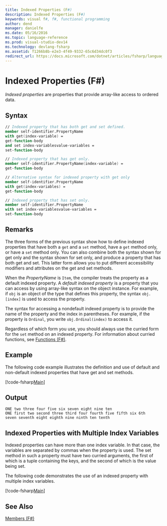 ```yaml
---
title: Indexed Properties (F#)
description: Indexed Properties (F#)
keywords: visual f#, f#, functional programming
author: dend
manager: danielfe
ms.date: 05/16/2016
ms.topic: language-reference
ms.prod: visual-studio-dev14
ms.technology: devlang-fsharp
ms.assetid: f1266b8b-e2e3-4f49-9332-65c6d34dc0f3
redirect_url: https://docs.microsoft.com/dotnet/articles/fsharp/language-reference/members/indexed-properties 
---
```


# Indexed Properties (F#)

*Indexed properties* are properties that provide array-like access to ordered data.


## Syntax

```fsharp
// Indexed property that has both get and set defined.
member self-identifier.PropertyName
with get(index-variable) =
get-function-body
and set index-variablesvalue-variables =
set-function-body

// Indexed property that has get only.
member self-identifier.PropertyName(index-variable) =
get-function-body

// Alternative syntax for indexed property with get only
member self-identifier.PropertyName
with get(index-variables) =
get-function-body

// Indexed property that has set only.
member self-identifier.PropertyName
with set index-variablesvalue-variables = 
set-function-body
```

## Remarks
The three forms of the previous syntax show how to define indexed properties that have both a `get` and a `set` method, have a `get` method only, or have a `set` method only. You can also combine both the syntax shown for get only and the syntax shown for set only, and produce a property that has both get and set. This latter form allows you to put different accessibility modifiers and attributes on the get and set methods.

When the *PropertyName* is `Item`, the compiler treats the property as a default indexed property. A *default indexed property* is a property that you can access by using array-like syntax on the object instance. For example, if `obj` is an object of the type that defines this property, the syntax `obj.[index]` is used to access the property.

The syntax for accessing a nondefault indexed property is to provide the name of the property and the index in parentheses. For example, if the property is `Ordinal`, you write `obj.Ordinal(index)` to access it.

Regardless of which form you use, you should always use the curried form for the `set` method on an indexed property. For information about curried functions, see [Functions &#40;F&#35;&#41;](Functions-%5BFSharp%5D.md).

## Example

The following code example illustrates the definition and use of default and non-default indexed properties that have get and set methods.

[!code-fsharp[Main](snippets/fslangref1/snippet3301.fs)]

## Output

```
ONE two three four five six seven eight nine ten
ONE first two second three third four fourth five fifth six 6th
seven seventh eight eighth nine ninth ten tenth
```

## Indexed Properties with Multiple Index Variables
Indexed properties can have more than one index variable. In that case, the variables are separated by commas when the property is used. The set method in such a property must have two curried arguments, the first of which is a tuple containing the keys, and the second of which is the value being set.

The following code demonstrates the use of an indexed property with multiple index variables.

[!code-fsharp[Main](snippets/fslangref1/snippet3302.fs)]
    
## See Also
[Members &#40;F&#35;&#41;](Members-%5BFSharp%5D.md)